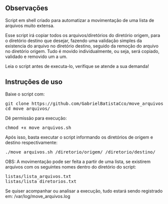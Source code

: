 <h2>Observações</h2>

Script em shell criado para automatizar a movimentação de uma lista de arquivos muito extensa.

Esse script irá copiar todos os arquivos/diretórios do diretório origem, para o diretório destino que desejar, fazendo uma validação simples da existencia do arquivo no diretório destino, seguido da remoção do arquivo no diretório origem. Tudo é movido individualmente, ou seja, será copiado, validado e removido um a um.

Leia o script antes de executa-lo, verifique se atende a sua demanda!

<h2>Instruções de uso</h2>

Baixe o script com:

<pre>
git clone https://github.com/GabrielBatistaCco/move_arquivos
cd move_arquivos/
</pre>

Dê permissão para execução:

<pre>chmod +x move_arquivos.sh</pre>

Após isso, basta executar o script informando os diretórios de origem e destino respectivamente:

<pre>
./move_arquivos.sh /diretorio/origem/ /diretorio/destino/
</pre>

OBS: A movimentação pode ser feita a partir de uma lista, se existirem arquivos com os seguintes nomes dentro do diretório do script:

<pre>
listas/lista_arquivos.txt
listas/lista_diretorios.txt
</pre>

Se quiser acompanhar ou analisar a execução, tudo estará sendo registrado em: /var/log/move_arquivos.log
